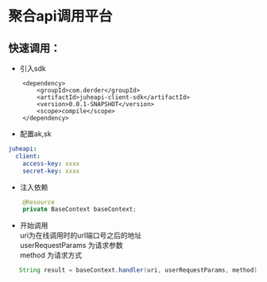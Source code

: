 # 聚合api调用平台
## 快速调用：
- 引入sdk
```maven
    <dependency>
        <groupId>com.derder</groupId>
        <artifactId>juheapi-client-sdk</artifactId>
        <version>0.0.1-SNAPSHOT</version>
        <scope>compile</scope>
    </dependency>
```
- 配置ak,sk
```yml
juheapi:
  client:
    access-key: xxxx
    secret-key: xxxx
```

- 注入依赖
  
```java
    @Resource
    private BaseContext baseContext;
```
- 开始调用  
  uri为在线调用时的url端口号之后的地址  
  userRequestParams 为请求参数  
  method 为请求方式  
  
```java
   String result = baseContext.handler(uri, userRequestParams, method);
```

